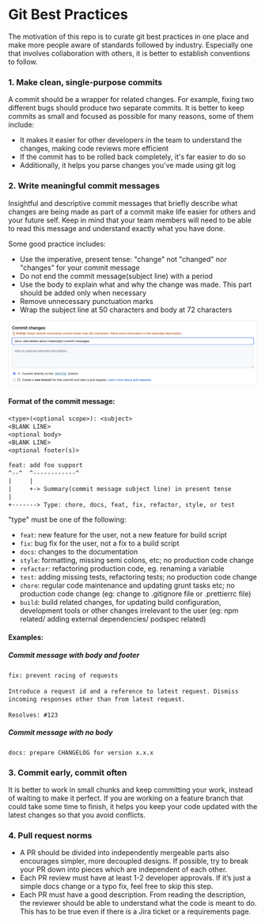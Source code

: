 # Git Best Practices

The motivation of this repo is to curate git best practices in one place and make more people aware of standards followed by industry. Especially one that involves collaboration with others, it is better to establish conventions to follow.

### 1. Make clean, single-purpose commits

A commit should be a wrapper for related changes. For example, fixing two different bugs should produce two separate commits. It is better to keep commits as small and focused as possible for many reasons, some of them include:

- It makes it easier for other developers in the team to understand the changes, making code reviews more efficient
- If the commit has to be rolled back completely, it's far easier to do so
- Additionally, it helps you parse changes you've made using git log


### 2. Write meaningful commit messages

Insightful and descriptive commit messages that briefly describe what changes are being made as part of a commit make life easier for others and your future self. Keep in mind that your team members will need to be able to read this message and understand exactly what you have done.

Some good practice includes:

- Use the imperative, present tense: "change" not "changed" nor "changes" for your commit message 
- Do not end the commit message(subject line) with a period
- Use the body to explain what and why the change was made. This part should be added only when necessary
- Remove unnecessary punctuation marks
- Wrap the subject line at 50 characters and body at 72 characters

<p>
<img alt="Light" src="/commit-message.png">
</p> 

#### Format of the commit message:

```
<type>(<optional scope>): <subject>
<BLANK LINE>
<optional body>
<BLANK LINE>
<optional footer(s)>
```
  
```
feat: add foo support
^--^  ^------------^
|     |
|     +-> Summary(commit message subject line) in present tense
|
+-------> Type: chore, docs, feat, fix, refactor, style, or test
```

"type" must be one of the following:

- `feat`: new feature for the user, not a new feature for build script
- `fix`: bug fix for the user, not a fix to a build script
- `docs`: changes to the documentation
- `style`: formatting, missing semi colons, etc; no production code change
- `refactor`: refactoring production code, eg. renaming a variable
- `test`: adding missing tests, refactoring tests; no production code change
- `chore`: regular code maintenance and updating grunt tasks etc; no production code change (eg: change to .gitignore file or .prettierrc file)
- `build`: build related changes, for updating build configuration, development tools or other changes irrelevant to the user (eg: npm related/ adding external dependencies/ podspec related)

#### Examples:

##### Commit message with body and footer

```
fix: prevent racing of requests

Introduce a request id and a reference to latest request. Dismiss
incoming responses other than from latest request.

Resolves: #123
```

##### Commit message with no body

```
docs: prepare CHANGELOG for version x.x.x
```

### 3. Commit early, commit often

It is better to work in small chunks and keep committing your work, instead of waiting to make it perfect. If you are working on a feature branch that could take some time to finish, it helps you keep your code updated with the latest changes so that you avoid conflicts.

### 4. Pull request norms

- A PR should be divided into independently mergeable parts also encourages simpler, more decoupled designs. If possible, try to break your PR down into pieces which are independent of each other.
- Each PR review must have at least 1-2 developer approvals. If it’s just a simple docs change or a typo fix, feel free to skip this step.
- Each PR must have a good description. From reading the description, the reviewer should be able to understand what the code is meant to do. This has to be true even if there is a Jira ticket or a requirements page.
